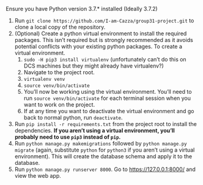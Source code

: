 Ensure you have Python version 3.7.* installed (Ideally 3.7.2)

1. Run `git clone https://github.com/I-am-Cazza/group31-project.git` to clone a local copy of the repository.
2. (Optional) Create a python virtual environment to install the required packages. This isn’t required but is strongly recommended as it avoids potential conflicts with your existing python packages. To create a virtual environment.
	1. `sudo -H pip3 install virtualenv` (unfortunately can’t do this on DCS machines but they might already have virtualenv?)
	2. Navigate to the project root.
	3. `virtualenv venv`
	4. `source venv/bin/activate`
	5. You’ll now be working using the virtual environment. You’ll need to run `source venv/bin/activate` for each terminal session when you want to work on the project.
	6. If at any time you want to deactivate the virtual environment and go back to normal python, run `deactivate`.
3. Run `pip install -r requirements.txt` from the project root to install the dependencies. **If you aren’t using a virtual environment, you’ll probably need to use `pip3` instead of `pip`.**
4. Run `python manage.py makemigrations` followed by `python manage.py migrate` (again, substitute `python` for `python3` if you aren’t using a virtual environment). This will create the database schema and apply it to the database.
5. Run `python manage.py runserver 8000`. Go to https://127.0.0.1:8000/ and view the web app.
